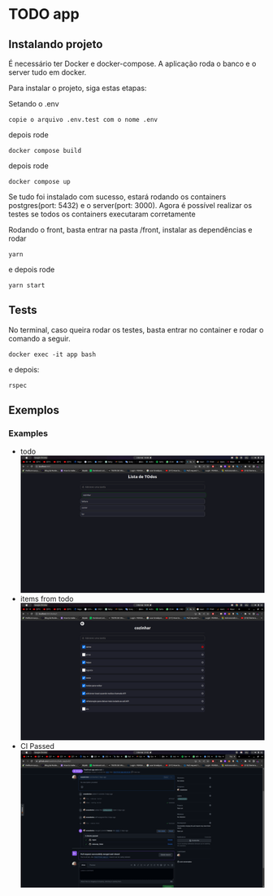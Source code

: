 # TODO app

## Instalando projeto

É necessário ter Docker e docker-compose. A aplicação roda o banco e o server tudo em docker.

Para instalar o projeto, siga estas etapas:

Setando o .env
```
copie o arquivo .env.test com o nome .env
```
depois rode
```
docker compose build
```

depois rode
```
docker compose up
```

Se tudo foi instalado com sucesso, estará rodando os containers postgres(port: 5432) e o server(port: 3000).
Agora é possível realizar os testes se todos os containers executaram corretamente


Rodando o front, basta entrar na pasta /front, instalar as dependências e rodar
```
yarn
```

e depois rode
```
yarn start
```

## Tests

No terminal, caso queira rodar os testes, basta entrar no container e rodar o comando a seguir.
```
docker exec -it app bash
```
e depois:
```
rspec
```

## Exemplos

### Examples
- todo
![alt text](https://github.com/evandrotvc/todo_app/blob/main/app/assets/images/todo.png)
- items from todo
![alt text](https://github.com/evandrotvc/todo_app/blob/main/app/assets/images/items.png)
- CI Passed
![alt text](https://github.com/evandrotvc/todo_app/blob/main/app/assets/images/ci.png)
